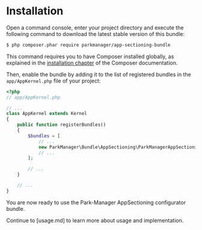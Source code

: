 Installation
============

Open a command console, enter your project directory and execute the
following command to download the latest stable version of this bundle:

```bash
$ php composer.phar require parkmanager/app-sectioning-bundle
```

This command requires you to have Composer installed globally, as explained
in the [installation chapter](https://getcomposer.org/doc/00-intro.md)
of the Composer documentation.

Then, enable the bundle by adding it to the list of registered bundles
in the `app/AppKernel.php` file of your project:

```php
<?php
// app/AppKernel.php

// ...
class AppKernel extends Kernel
{
    public function registerBundles()
    {
        $bundles = [
            // ...
            new ParkManager\Bundle\AppSectioning\ParkManagerAppSectioningBundle(),
            // ...
        ];

        // ...
    }

    // ...
}
```

You are now ready to use the Park-Manager AppSectioning configurator bundle.

Continue to [usage.md] to learn more about usage and implementation.
